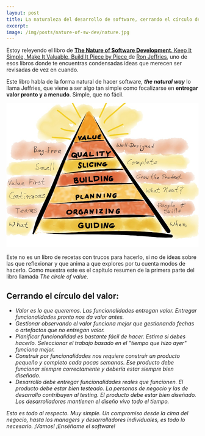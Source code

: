 ```yaml
---
layout: post
title: La naturaleza del desarrollo de software, cerrando el círculo del valor
excerpt: 
image: /img/posts/nature-of-sw-dev/nature.jpg
---
```


Estoy releyendo el libro de [**The Nature of Software Development**. Keep It Simple, Make It Valuable, Build It Piece by Piece ](https://pragprog.com/titles/rjnsd/the-nature-of-software-development/) de [Ron Jeffries](https://ronjeffries.com/), uno de esos libros donde te encuentras condensadas ideas que merecen ser revisadas de vez en cuando.

Este libro habla de la forma natural de hacer software, ***the natural way*** lo llama Jeffries, que viene a ser algo tan simple como focalizarse en **entregar valor pronto y a menudo**. Simple, que no fácil.

![La naturaleza del desarrollo de software](/img/posts/nature-of-sw-dev/nature.jpg  "La naturaleza del desarrollo de software")

Este no es un libro de recetas con trucos para hacerlo, si no de ideas sobre las que reflexionar y que anima a que explores por tu cuenta modos de hacerlo. Como muestra este es el capítulo resumen de la primera parte del libro llamada *The circle of value*.

## Cerrando el círculo del valor:

- *Valor es lo que queremos. Las funcionalidades entregan valor. Entregar funcionalidades pronto nos da valor antes.*
- *Gestionar observando el valor funciona mejor que gestionando fechas o artefactos que no entregan valor.*
- *Planificar funcionalidad es bastante fácil de hacer. Estima si debes hacerlo. Seleccionar el trabajo basado en el "tiempo que hizo ayer" funciona mejor.*
- *Construir por funcionalidades nos requiere construir un producto pequeño y completo cada pocas semanas. Ese producto debe funcionar siempre correctamente y debería estar siempre bien diseñado.*
- *Desarrollo debe entregar funcionalidades reales que funcionen. El producto debe estar bien testeado. La personas de negocio y las de desarrollo contribuyen al testing. El producto debe estar bien diseñado. Los desarrolladores mantienen el diseño vivo todo el tiempo.*

*Esto es todo al respecto. Muy simple. Un compromiso desde la cima del negocio, hasta los managers y desarrolladores individuales, es todo lo necesario. ¡Vamos! ¡Enséñame el software!*